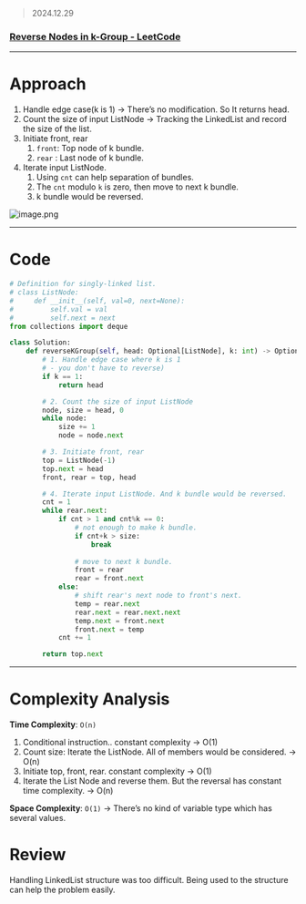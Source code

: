 > 2024.12.29
> 

### [Reverse Nodes in k-Group - LeetCode](https://leetcode.com/problems/reverse-nodes-in-k-group/)

---

# Approach

1. Handle edge case(k is 1) → There’s no modification. So It returns head.
2. Count the size of input ListNode → Tracking the LinkedList and record the size of the list.
3. Initiate front, rear
    1. `front`: Top node of k bundle.
    2. `rear` : Last node of k bundle.
4. Iterate input ListNode. 
    1. Using `cnt`  can help separation of bundles.
    2. The `cnt` modulo `k` is zero, then move to next k bundle.
    3. k bundle would be reversed.

![image.png](https://prod-files-secure.s3.us-west-2.amazonaws.com/76ae0795-5575-4f38-b716-f3648abce37a/2c943e09-c643-4c6d-86b9-ee45875c3d78/image.png)

---

# Code

```python
# Definition for singly-linked list.
# class ListNode:
#     def __init__(self, val=0, next=None):
#         self.val = val
#         self.next = next
from collections import deque

class Solution:
    def reverseKGroup(self, head: Optional[ListNode], k: int) -> Optional[ListNode]:
        # 1. Handle edge case where k is 1 
        # - you don't have to reverse)
        if k == 1:
            return head

        # 2. Count the size of input ListNode
        node, size = head, 0
        while node:
            size += 1
            node = node.next

        # 3. Initiate front, rear 
        top = ListNode(-1)
        top.next = head
        front, rear = top, head

        # 4. Iterate input ListNode. And k bundle would be reversed.
        cnt = 1
        while rear.next:
            if cnt > 1 and cnt%k == 0:
                # not enough to make k bundle.
                if cnt+k > size:
                    break
                
                # move to next k bundle.
                front = rear
                rear = front.next
            else:
                # shift rear's next node to front's next.
                temp = rear.next
                rear.next = rear.next.next
                temp.next = front.next
                front.next = temp
            cnt += 1

        return top.next
```

---

# Complexity Analysis

**Time Complexity**: `O(n)`

1. Conditional instruction.. constant complexity → O(1)
2. Count size: Iterate the ListNode. All of members would be considered. → O(n)
3. Initiate top, front, rear. constant complexity → O(1)
4. Iterate the List Node and reverse them. But the reversal has constant time complexity. → O(n)

**Space Complexity**: `O(1)` → There’s no kind of variable type which has several values.

# Review

Handling LinkedList structure was too difficult. Being used to the structure can help the problem easily.